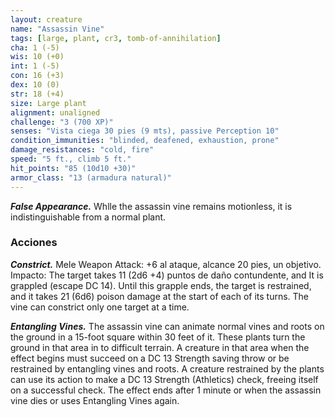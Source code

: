 ```yaml
---
layout: creature
name: "Assassin Vine"
tags: [large, plant, cr3, tomb-of-annihilation]
cha: 1 (-5)
wis: 10 (+0)
int: 1 (-5)
con: 16 (+3)
dex: 10 (0)
str: 18 (+4)
size: Large plant
alignment: unaligned
challenge: "3 (700 XP)"
senses: "Vista ciega 30 pies (9 mts), passive Perception 10"
condition_immunities: "blinded, deafened, exhaustion, prone"
damage_resistances: "cold, fire"
speed: "5 ft., climb 5 ft."
hit_points: "85 (10d10 +30)"
armor_class: "13 (armadura natural)"
---
```


***False Appearance.*** Whlle the assassin vine remains motionless, it is indistinguishable from a normal plant.

### Acciones

***Constrict.***  Mele Weapon Attack: +6 al ataque, alcance 20 pies, un objetivo. Impacto: The target takes 11 (2d6 +4) puntos de daño contundente, and It is grappled (escape DC 14). Until this grapple ends, the target is restrained, and it takes 21 (6d6) poison damage at the start of each of its turns. The vine can constrict only one target at a time.

***Entangling Vines.*** The assassin vine can animate normal vines and roots on the ground in a 15-foot square within 30 feet of it. These plants turn the ground in that area in to difficult terrain. A creature in that area when the effect begins must succeed on a DC 13 Strength saving throw or be restrained by entangling vines and roots. A creature restrained by the plants can use its action to make a DC 13 Strength (Athletics) check, freeing itself on a successful check. The effect ends after 1 minute or when the assassin vine dies or uses Entangling Vines again.